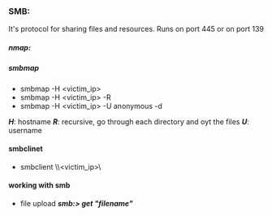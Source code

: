 ### SMB:
  It's protocol for sharing files and resources. Runs on port 445 or on port 139
  
##### nmap:

##### smbmap
  - smbmap -H <victim_ip>
  - smbmap -H <victim_ip> -R
  - smbmap -H <victim_ip> -U anonymous -d <directory>
  
  ***H***: hostname
  ***R***: recursive, go through each directory and oyt the files
  ***U***: username
  
#### smbclinet
  - smbclient \\\\<victim_ip>\\<directory>
  
#### working with smb
  - file upload
  ***smb:> get "filename"***
